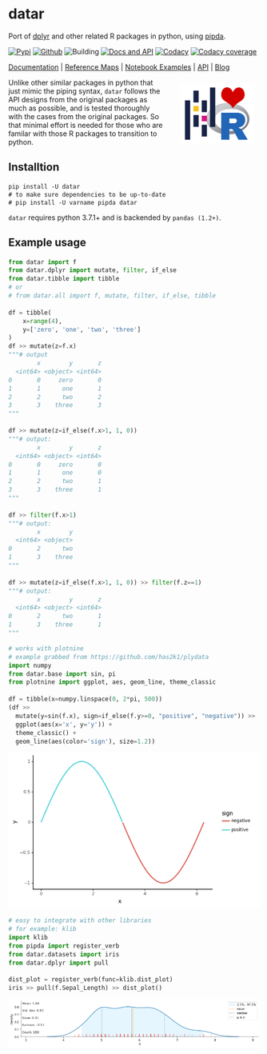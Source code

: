 # datar

Port of [dplyr][2] and other related R packages in python, using [pipda][3].

<!-- badges -->
[![Pypi][6]][7] [![Github][8]][9] ![Building][10] [![Docs and API][11]][5] [![Codacy][12]][13] [![Codacy coverage][14]][13]

[Documentation][5] | [Reference Maps][15] | [Notebook Examples][16] | [API][17] | [Blog][18]

<img width="30%" style="margin: 10px 10px 10px 30px" align="right" src="logo.png">

Unlike other similar packages in python that just mimic the piping syntax, `datar` follows the API designs from the original packages as much as possible, and is tested thoroughly with the cases from the original packages. So that minimal effort is needed for those who are familar with those R packages to transition to python.


## Installtion

```shell
pip install -U datar
# to make sure dependencies to be up-to-date
# pip install -U varname pipda datar
```

`datar` requires python 3.7.1+ and is backended by `pandas (1.2+)`.

## Example usage

```python
from datar import f
from datar.dplyr import mutate, filter, if_else
from datar.tibble import tibble
# or
# from datar.all import f, mutate, filter, if_else, tibble

df = tibble(
    x=range(4),
    y=['zero', 'one', 'two', 'three']
)
df >> mutate(z=f.x)
"""# output
        x        y       z
  <int64> <object> <int64>
0       0     zero       0
1       1      one       1
2       2      two       2
3       3    three       3
"""

df >> mutate(z=if_else(f.x>1, 1, 0))
"""# output:
        x        y       z
  <int64> <object> <int64>
0       0     zero       0
1       1      one       0
2       2      two       1
3       3    three       1
"""

df >> filter(f.x>1)
"""# output:
        x        y
  <int64> <object>
0       2      two
1       3    three
"""

df >> mutate(z=if_else(f.x>1, 1, 0)) >> filter(f.z==1)
"""# output:
        x        y       z
  <int64> <object> <int64>
0       2      two       1
1       3    three       1
"""
```

```python
# works with plotnine
# example grabbed from https://github.com/has2k1/plydata
import numpy
from datar.base import sin, pi
from plotnine import ggplot, aes, geom_line, theme_classic

df = tibble(x=numpy.linspace(0, 2*pi, 500))
(df >>
  mutate(y=sin(f.x), sign=if_else(f.y>=0, "positive", "negative")) >>
  ggplot(aes(x='x', y='y')) +
  theme_classic() +
  geom_line(aes(color='sign'), size=1.2))
```

![example](./example.png)

```python
# easy to integrate with other libraries
# for example: klib
import klib
from pipda import register_verb
from datar.datasets import iris
from datar.dplyr import pull

dist_plot = register_verb(func=klib.dist_plot)
iris >> pull(f.Sepal_Length) >> dist_plot()
```

![example](./example2.png)

[1]: https://tidyr.tidyverse.org/index.html
[2]: https://dplyr.tidyverse.org/index.html
[3]: https://github.com/pwwang/pipda
[4]: https://tibble.tidyverse.org/index.html
[5]: https://pwwang.github.io/datar/
[6]: https://img.shields.io/pypi/v/datar?style=flat-square
[7]: https://pypi.org/project/datar/
[8]: https://img.shields.io/github/v/tag/pwwang/datar?style=flat-square
[9]: https://github.com/pwwang/datar
[10]: https://img.shields.io/github/workflow/status/pwwang/datar/Build%20and%20Deploy?style=flat-square
[11]: https://img.shields.io/github/workflow/status/pwwang/datar/Build%20Docs?label=Docs&style=flat-square
[12]: https://img.shields.io/codacy/grade/3d9bdff4d7a34bdfb9cd9e254184cb35?style=flat-square
[13]: https://app.codacy.com/gh/pwwang/datar
[14]: https://img.shields.io/codacy/coverage/3d9bdff4d7a34bdfb9cd9e254184cb35?style=flat-square
[15]: https://pwwang.github.io/datar/reference-maps/ALL/
[16]: https://pwwang.github.io/datar/notebooks/across/
[17]: https://pwwang.github.io/datar/api/datar/
[18]: https://pwwang.github.io/datar-blog

